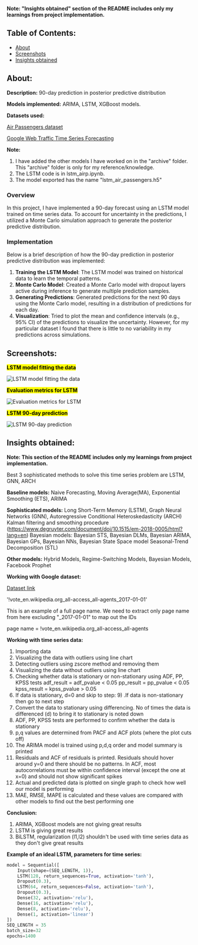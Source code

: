 
**Note: "Insights obtained" section of the README includes only my learnings from project implementation.**

## Table of Contents:
- [About](#about)
- [Screenshots](#screenshots)
- [Insights obtained](#insights-obtained)

## About:
**Description:** 90-day prediction in posterior predictive distribution

**Models implemented:** ARIMA, LSTM, XGBoost models.

**Datasets used:**

[Air Passengers dataset](https://www.kaggle.com/datasets/rakannimer/air-passengers)

[Google Web Traffic Time Series Forecasting](https://www.kaggle.com/competitions/web-traffic-time-series-forecasting/rules)


**Note:** 
1. I have added the other models I have worked on in the "archive" folder. This "archive" folder is only for my reference/knowledge.
2. The LSTM code is in lstm_airp.ipynb.
3. The model exported has the name "lstm_air_passengers.h5"

### Overview
In this project, I have implemented a 90-day forecast using an LSTM model trained on time series data. To account for uncertainty in the predictions, I utilized a Monte Carlo simulation approach to generate the posterior predictive distribution.

### Implementation
Below is a brief description of how the 90-day prediction in posterior predictive distribution was implemented:

1. **Training the LSTM Model**: The LSTM model was trained on historical data to learn the temporal patterns.
2. **Monte Carlo Model**: Created a Monte Carlo model with dropout layers active during inference to generate multiple prediction samples.
3. **Generating Predictions**: Generated predictions for the next 90 days using the Monte Carlo model, resulting in a distribution of predictions for each day.
4. **Visualization**: Tried to plot the mean and confidence intervals (e.g., 95% CI) of the predictions to visualize the uncertainty.
However, for my particular dataset I found that there is little to no variability in my predictions across simulations.


## Screenshots:

<mark><strong>LSTM model fitting the data</strong><mark>

![LSTM model fitting the data](https://github.com/user-attachments/assets/3d74e39c-0714-41bb-a10f-c15ba86bf73b)


<mark><strong>Evaluation metrics for LSTM</strong><mark>

![Evaluation metrics for LSTM](https://github.com/user-attachments/assets/bf068d11-081e-4294-bcfb-b00659a67f86)


<mark><strong>LSTM 90-day prediction</strong><mark>

![LSTM 90-day prediction](https://github.com/user-attachments/assets/045f760b-767d-4d8e-8922-812437d3e400)


## Insights obtained:
**Note: This section of the README includes only my learnings from project implementation.**

Best 3 sophisticated methods to solve this time series problem are LSTM, GNN, ARCH

**Baseline models:**
Naive Forecasting, Moving Average(MA), Exponential Smoothing (ETS), ARIMA

**Sophisticated models:**
Long Short-Term Memory (LSTM),
Graph Neural Networks (GNN),
Autoregressive Conditional Heteroskedasticity (ARCH)
Kalman filtering and smoothing procedure (https://www.degruyter.com/document/doi/10.1515/em-2018-0005/html?lang=en)
Bayesian models: Bayesian STS, Bayesian DLMs, Bayesian ARIMA, Bayesian GPs, Bayesian NNs, Bayesian State Space model
Seasonal-Trend Decomposition (STL)

**Other models:**
Hybrid Models, Regime-Switching Models, Bayesian Models, Facebook Prophet

**Working with Google dataset:**

[Dataset link](https://www.kaggle.com/competitions/web-traffic-time-series-forecasting/rules)

'!vote_en.wikipedia.org_all-access_all-agents_2017-01-01'

This is an example of a full page name. We need to extract only page name from here excluding "_2017-01-01" to map out the IDs

page name = !vote_en.wikipedia.org_all-access_all-agents

**Working with time series data:**

1) Importing data
2) Visualizing the data with outliers using line chart
3) Detecting outliers using zscore method and removing them
4) Visualizing the data without outliers using line chart
5) Checking whether data is stationary or non-stationary using ADF, PP, KPSS tests
   adf_result = adf_pvalue < 0.05
   pp_result = pp_pvalue < 0.05
   kpss_result = kpss_pvalue > 0.05
6) If data is stationary, d=0 and skip to step: 9) .If data is non-stationary then go to next step
7) Convert the data to stationary using differencing. No of times the data is differenced (d) to bring it to stationary is noted down
8) ADF, PP, KPSS tests are performed to confirm whether the data is stationary
9) p,q values are determined from PACF and ACF plots (where the plot cuts off)
10) The ARIMA model is trained using p,d,q order and model summary is printed
11) Residuals and ACF of residuals is printed. Residuals should hover around y=0 and there should be no patterns.
   In ACF, most autocorrelations must be within confidence interval (except the one at x=0) and should not show significant spikes
12) Actual and predicted data is plotted on single graph to check how well our model is performing
13) MAE, RMSE, MAPE is calculated and these values are compared with other models to find out the best performing one

**Conclusion:**
1. ARIMA, XGBoost models are not giving great results
2. LSTM is giving great results
3. BiLSTM, regularization (l1,l2) shouldn't be used with time series data as they don't give great results

**Example of an ideal LSTM, parameters for time series:**

```python
model = Sequential([
    Input(shape=(SEQ_LENGTH, 1)),
    LSTM(128, return_sequences=True, activation='tanh'),
    Dropout(0.3),
    LSTM(64, return_sequences=False, activation='tanh'),
    Dropout(0.3),
    Dense(32, activation='relu'),
    Dense(16, activation='relu'),
    Dense(8, activation='relu'),
    Dense(1, activation='linear')
])
SEQ_LENGTH = 35
batch_size=32
epochs=1400
